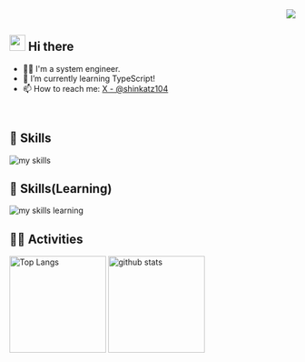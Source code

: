 <!-- 1. GitHub usernameを変更 -->
<div align="right">
  <img src="https://komarev.com/ghpvc/?username=shinkatz104" />
</div>


<!-- 2. プロフィールや連絡先を変更 -->
## <img src="https://media.giphy.com/media/hvRJCLFzcasrR4ia7z/giphy.gif" width="28"> Hi there

- 🧑‍💻 I'm a system engineer.
- 🌱 I’m currently learning TypeScript!
- 📫 How to reach me: [X - @shinkatz104](https://x.com/shinkatz104)
<br>

<!-- 3. 好きな技術スタックに変更 -->
<!-- ライトモート：theme=light, ダークモート：theme=dark -->
<!-- アイコンの選択肢一覧：https://arc.net/l/quote/zizyykfh -->
## 🌱 Skills
<img alt="my skills" src="https://skillicons.dev/icons?theme=dark&perline=7&i=cs,dotnet,visualstudio,vscode,windows,powershell,docker,linux,ubuntu,apple" />
<br>

## 🌱 Skills(Learning)
<img alt="my skills learning" src="https://skillicons.dev/icons?theme=dark&perline=7&i=html,css,sass,tailwind,js,ts,react,next,nodejs,npm,yarn,postgres,mysql,sqlite,supabase,prisma,vercel,vite,vitest,postman,electronpython,git,github,githubactions,notion,md" />
<br>

<!-- 4. GitHub usernameを変更, 2箇所 -->
<!-- ライトモート：theme=light, ダークモート：theme=vue-dark  -->
## 🏃‍♀️ Activities
<div align="left"> 
  <img alt="Top Langs" height="170px" src="https://github-readme-stats.vercel.app/api?username=shinkatz104&theme=vue-dark&layout=compact" />
  <img alt="github stats" height="170px" src="https://github-readme-stats.vercel.app/api/top-langs/?username=shinkatz104&theme=vue-dark&layout=compact" />
</div>


<!--
This repository is a ✨ _special_ ✨ repository because its `README.md` (this file) appears on your GitHub profile.

Here are some ideas to get you started:

- 🔭 I’m currently working on ...
- 🌱 I’m currently learning ...
- 👯 I’m looking to collaborate on ...
- 🤔 I’m looking for help with ...
- 💬 Ask me about ...
- 📫 How to reach me: ...
- 😄 Pronouns: ...
- ⚡ Fun fact: ...
-->
